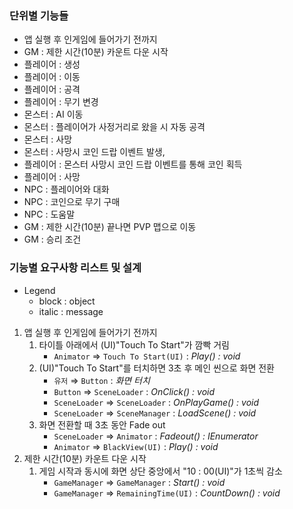 ### 단위별 기능들
- 앱 실행 후 인게임에 들어가기 전까지
- GM : 제한 시간(10분) 카운트 다운 시작
- 플레이어 : 생성
- 플레이어 : 이동
- 플레이어 : 공격
- 플레이어 : 무기 변경
- 몬스터 : AI 이동
- 몬스터 : 플레이어가 사정거리로 왔을 시 자동 공격
- 몬스터 : 사망
- 몬스터 : 사망시 코인 드랍 이벤트 발생,
- 플레이어 : 몬스터 사망시 코인 드랍 이벤트를 통해 코인 획득
- 플레이어 : 사망
- NPC : 플레이어와 대화
- NPC : 코인으로 무기 구매
- NPC : 도움말
- GM : 제한 시간(10분) 끝나면 PVP 맵으로 이동
- GM : 승리 조건

### 기능별 요구사항 리스트 및 설계 
- Legend
    - block : object
    - italic : message
1. 앱 실행 후 인게임에 들어가기 전까지
    1. 타이틀 아래에서 (UI)"Touch To Start"가 깜빡 거림
        - `Animator` ⇒ `Touch To Start(UI)` : *Play() : void*
    2. (UI)"Touch To Start"를 터치하면 3초 후 메인 씬으로 화면 전환
        - `유저` ⇒ `Button` : *화면 터치*
        - `Button` ⇒ `SceneLoader` : *OnClick() : void*
        - `SceneLoader` ⇒ `SceneLoader` : *OnPlayGame() : void*   
        - `SceneLoader` => `SceneManager` : *LoadScene() : void* 
    3. 화면 전환할 때 3초 동안 Fade out
        - `SceneLoader` ⇒ `Animator` : *Fadeout() : IEnumerator*
        - `Animator` ⇒ `BlackView(UI)` : *Play() : void*
2. 제한 시간(10분) 카운트 다운 시작
    1. 게임 시작과 동시에 화면 상단 중앙에서 "10 : 00(UI)"가 1초씩 감소
        - `GameManager` ⇒ `GameManager` : *Start() : void*
        - `GameManager` ⇒ `RemainingTime(UI)` : *CountDown() : void*
